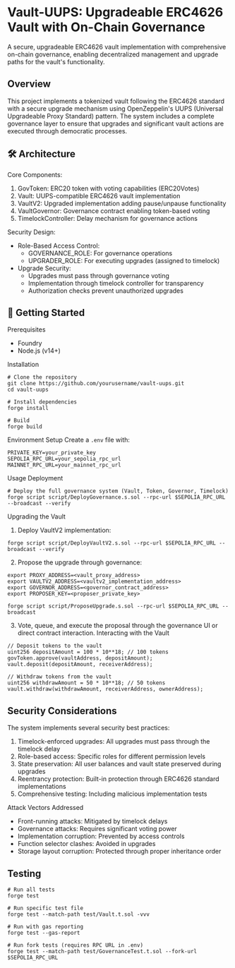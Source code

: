 # Vault-UUPS: Upgradeable ERC4626 Vault with On-Chain Governance

A secure, upgradeable ERC4626 vault implementation with comprehensive on-chain governance, enabling decentralized management and upgrade paths for the vault's functionality.

## Overview

This project implements a tokenized vault following the ERC4626 standard with a secure upgrade mechanism using OpenZeppelin's UUPS (Universal Upgradeable Proxy Standard) pattern. The system includes a complete governance layer to ensure that upgrades and significant vault actions are executed through democratic processes.

## 🛠 Architecture

Core Components:

1. GovToken: ERC20 token with voting capabilities (ERC20Votes)
2. Vault: UUPS-compatible ERC4626 vault implementation
3. VaultV2: Upgraded implementation adding pause/unpause functionality
4. VaultGovernor: Governance contract enabling token-based voting
5. TimelockController: Delay mechanism for governance actions

Security Design:

- Role-Based Access Control:
  - GOVERNANCE_ROLE: For governance operations
  - UPGRADER_ROLE: For executing upgrades (assigned to timelock)
- Upgrade Security:
  - Upgrades must pass through governance voting
  - Implementation through timelock controller for transparency
  - Authorization checks prevent unauthorized upgrades

## 🚀 Getting Started

Prerequisites

- Foundry
- Node.js (v14+)

Installation

```
# Clone the repository
git clone https://github.com/yourusername/vault-uups.git
cd vault-uups

# Install dependencies
forge install

# Build
forge build
```

Environment Setup
Create a `.env` file with:

```
PRIVATE_KEY=your_private_key
SEPOLIA_RPC_URL=your_sepolia_rpc_url
MAINNET_RPC_URL=your_mainnet_rpc_url
```

Usage
Deployment

```
# Deploy the full governance system (Vault, Token, Governor, Timelock)
forge script script/DeployGovernance.s.sol --rpc-url $SEPOLIA_RPC_URL --broadcast --verify
```

Upgrading the Vault

1. Deploy VaultV2 implementation:

```
forge script script/DeployVaultV2.s.sol --rpc-url $SEPOLIA_RPC_URL --broadcast --verify
```

2. Propose the upgrade through governance:

```
export PROXY_ADDRESS=<vault_proxy_address>
export VAULTV2_ADDRESS=<vaultv2_implementation_address>
export GOVERNOR_ADDRESS=<governor_contract_address>
export PROPOSER_KEY=<proposer_private_key>

forge script script/ProposeUpgrade.s.sol --rpc-url $SEPOLIA_RPC_URL --broadcast
```

3. Vote, queue, and execute the proposal through the governance UI or direct contract interaction.
   Interacting with the Vault

```
// Deposit tokens to the vault
uint256 depositAmount = 100 * 10**18; // 100 tokens
govToken.approve(vaultAddress, depositAmount);
vault.deposit(depositAmount, receiverAddress);

// Withdraw tokens from the vault
uint256 withdrawAmount = 50 * 10**18; // 50 tokens
vault.withdraw(withdrawAmount, receiverAddress, ownerAddress);
```

## Security Considerations
The system implements several security best practices:

1. Timelock-enforced upgrades: All upgrades must pass through the timelock delay
2. Role-based access: Specific roles for different permission levels
3. State preservation: All user balances and vault state preserved during upgrades
4. Reentrancy protection: Built-in protection through ERC4626 standard implementations
5. Comprehensive testing: Including malicious implementation tests

Attack Vectors Addressed

- Front-running attacks: Mitigated by timelock delays
- Governance attacks: Requires significant voting power
- Implementation corruption: Prevented by access controls
- Function selector clashes: Avoided in upgrades
- Storage layout corruption: Protected through proper inheritance order

## Testing

```
# Run all tests
forge test

# Run specific test file
forge test --match-path test/Vault.t.sol -vvv

# Run with gas reporting
forge test --gas-report

# Run fork tests (requires RPC URL in .env)
forge test --match-path test/GovernanceTest.t.sol --fork-url $SEPOLIA_RPC_URL
```
